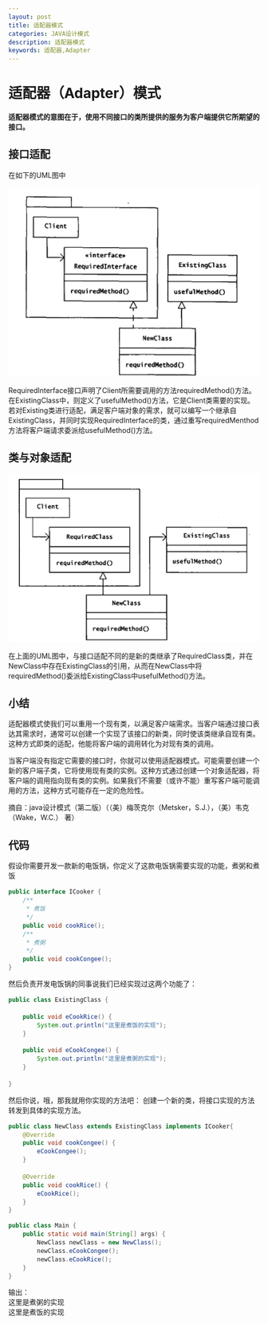 ```yaml
---
layout: post
title: 适配器模式
categories: JAVA设计模式
description: 适配器模式
keywords: 适配器,Adapter
---
```


# 适配器（Adapter）模式

**适配器模式的意图在于，使用不同接口的类所提供的服务为客户端提供它所期望的接口。**

## 接口适配

在如下的UML图中

![](/images/posts/design_pattern/adapter_1.png)

RequiredInterface接口声明了Client所需要调用的方法requiredMethod()方法。在ExistingClass中，则定义了usefulMethod()方法，它是Client类需要的实现。若对Existing类进行适配，满足客户端对象的需求，就可以编写一个继承自ExistingClass，并同时实现RequiredInterface的类，通过重写requiredMenthod方法将客户端请求委派给usefulMethod()方法。

## 类与对象适配

![](/images/posts/design_pattern/adapter_2.png)

在上面的UML图中，与接口适配不同的是新的类继承了RequiredClass类，并在NewClass中存在ExistingClass的引用，从而在NewClass中将requiredMethod()委派给ExistingClass中usefulMethod()方法。

## 小结

适配器模式使我们可以重用一个现有类，以满足客户端需求。当客户端通过接口表达其需求时，通常可以创建一个实现了该接口的新类，同时使该类继承自现有类。这种方式即类的适配，他能将客户端的调用转化为对现有类的调用。

当客户端没有指定它需要的接口时，你就可以使用适配器模式。可能需要创建一个新的客户端子类，它将使用现有类的实例。这种方式通过创建一个对象适配器，将客户端的调用指向现有类的实例。如果我们不需要（或许不能）重写客户端可能调用的方法，这种方式可能存在一定的危险性。

摘自：java设计模式（第二版）（（美）梅茨克尔（Metsker，S.J.），（美）韦克（Wake，W.C.） 著）

## 代码

假设你需要开发一款新的电饭锅，你定义了这款电饭锅需要实现的功能，煮粥和煮饭

```java
public interface ICooker {
	/**
	 * 煮饭
	 */
	public void cookRice();
	/**
	 * 煮粥
	 */
	public void cookCongee();
}
```

然后负责开发电饭锅的同事说我们已经实现过这两个功能了：

```java
public class ExistingClass {
	
	public void eCookRice() {
		System.out.println("这里是煮饭的实现");
	}
	
	public void eCookCongee() {
		System.out.println("这里是煮粥的实现");
	}

}
```

然后你说，哦，那我就用你实现的方法吧：
创建一个新的类，将接口实现的方法转发到具体的实现方法。

```java
public class NewClass extends ExistingClass implements ICooker{
	@Override
	public void cookCongee() {
		eCookCongee();
	}

	@Override
	public void cookRice() {
		eCookRice();
	}
}
```

```java
public class Main {
	public static void main(String[] args) {
		NewClass newClass = new NewClass();
		newClass.eCookCongee();
		newClass.eCookRice();
	}
}
````

输出：
<br/>这里是煮粥的实现 
<br/>这里是煮饭的实现 










